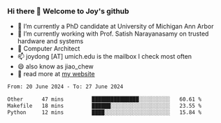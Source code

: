 ### Hi there 👋 Welcome to Joy's github

- 🔭 I’m currently a PhD candidate at University of Michigan Ann Arbor
- 🌱 I’m currently working with Prof. Satish Narayanasamy on trusted hardware and systems
- 👯 Computer Architect
- 📫 joydong [AT] umich.edu is the mailbox I check most often
- 😄 also know as jiao_chew
- 💬 read more at [my website](https://joydddd.github.io/)
<!--START_SECTION:waka-->

```txt
From: 20 June 2024 - To: 27 June 2024

Other      47 mins         ███████████████░░░░░░░░░░   60.61 %
Makefile   18 mins         ██████░░░░░░░░░░░░░░░░░░░   23.55 %
Python     12 mins         ████░░░░░░░░░░░░░░░░░░░░░   15.84 %
```

<!--END_SECTION:waka-->
